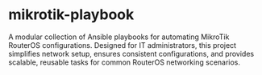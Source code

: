 # mikrotik-playbook
A modular collection of Ansible playbooks for automating MikroTik RouterOS configurations. Designed for IT administrators, this project simplifies network setup, ensures consistent configurations, and provides scalable, reusable tasks for common RouterOS networking scenarios.
